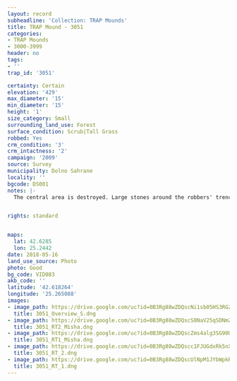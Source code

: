 ```yaml
---
layout: record
subheadline: 'Collection: TRAP Mounds'
title: TRAP Mound - 3051
categories:
- TRAP Mounds
- 3000-3999
header: no
tags:
- ''
trap_id: '3051'

certainty: Certain
elevation: '429'
max_diameter: '15'
min_diameter: '15'
height: '1'
size_category: Small
surrounding_land_use: Forest
surface_condition: Scrub|Tall Grass
robbed: Yes
crm_condition: '3'
crm_intactness: '2'
campaign: '2009'
source: Survey
municipality: Dolno Sahrane
locality: ''
bgcode: DS001
notes: |-
  The central area is destroyed. Large stones around the robbers' trench from the burial chamber.


rights: standard


maps:
  lat: 42.6285
  lon: 25.2442
date: 2018-05-16
land_use_source: Photo
photo: Good
bg_code: VID083
akb_code: ''
latitude: '42.618264'
longitude: '25.265088'
images:
- image_path: https://drive.google.com/uc?id=0B3Rg88wZDQscNi1sb05HS3RGZmc
  title: 3051_Overview_S.dng
- image_path: https://drive.google.com/uc?id=0B3Rg88wZDQscS0NaV25qSDNmZ0U
  title: 3051_RT2_Misha.dng
- image_path: https://drive.google.com/uc?id=0B3Rg88wZDQscZms4alg3SG90UEk
  title: 3051_RT1_Misha.dng
- image_path: https://drive.google.com/uc?id=0B3Rg88wZDQscc1FJUGdxRk5nX1E
  title: 3051_RT_2.dng
- image_path: https://drive.google.com/uc?id=0B3Rg88wZDQscUlNpM1JYbWpkRE0
  title: 3051_RT_1.dng
---
```

